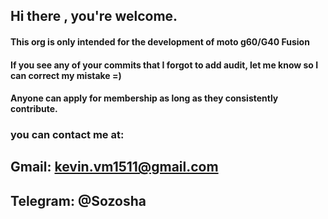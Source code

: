 ## Hi there , you're welcome.

#### This org is only intended for the development of moto g60/G40 Fusion 
#### If you see any of your commits that I forgot to add audit, let me know so I can correct my mistake =)
#### Anyone can apply for membership as long as they consistently contribute. 

### you can contact me at:

## Gmail: kevin.vm1511@gmail.com
## Telegram: @Sozosha



